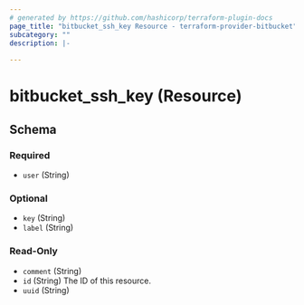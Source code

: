 ```yaml
---
# generated by https://github.com/hashicorp/terraform-plugin-docs
page_title: "bitbucket_ssh_key Resource - terraform-provider-bitbucket"
subcategory: ""
description: |-
  
---
```


# bitbucket_ssh_key (Resource)





<!-- schema generated by tfplugindocs -->
## Schema

### Required

- `user` (String)

### Optional

- `key` (String)
- `label` (String)

### Read-Only

- `comment` (String)
- `id` (String) The ID of this resource.
- `uuid` (String)


